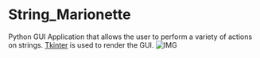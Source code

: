 # String_Marionette
Python GUI Application that allows the user to perform a variety of actions on strings. [Tkinter](https://wiki.python.org/moin/TkInter) is used to render the GUI.
![IMG](https://github.com/JoshuaScript/String_Marionette/blob/master/screenshot.JPG?raw=true)
